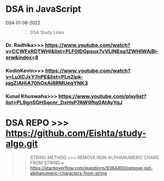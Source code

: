 # DSA in JavaScript
DSA 01-06-2022
>>DSA Study Links
### Dr. Radhika>>> https://www.youtube.com/watch?v=CCWFxRDTWHI&list=PLF0lDGpsux7vVLlNEsq1ZWHIWAjBi-erw&index=8
### KodinKevin>>> https://www.youtube.com/watch?v=LuXCJxY7nPE&list=PLn2ipk-jqgZiAHiA70hOxAj8RMUeqYNK3
### Kunal Khuswaha>>> https://www.youtube.com/playlist?list=PL9gnSGHSqcnr_DxHsP7AW9ftq0AtAyYqJ


# DSA REPO >>> https://github.com/Eishta/study-algo.git


>>STRING METHOD >>>
REMOVE NON-ALPHANUMERIC CHARS FROM STRING-> https://stackoverflow.com/questions/9364400/remove-not-alphanumeric-characters-from-string